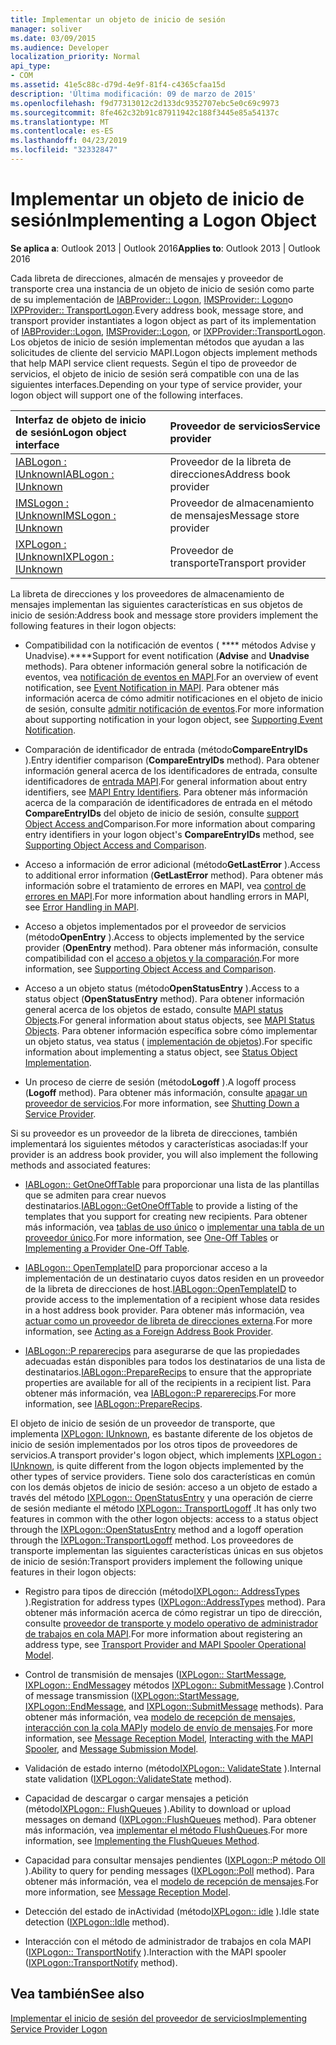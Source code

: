 ```yaml
---
title: Implementar un objeto de inicio de sesión
manager: soliver
ms.date: 03/09/2015
ms.audience: Developer
localization_priority: Normal
api_type:
- COM
ms.assetid: 41e5c88c-d79d-4e9f-81f4-c4365cfaa15d
description: 'Última modificación: 09 de marzo de 2015'
ms.openlocfilehash: f9d77313012c2d133dc9352707ebc5e0c69c9973
ms.sourcegitcommit: 8fe462c32b91c87911942c188f3445e85a54137c
ms.translationtype: MT
ms.contentlocale: es-ES
ms.lasthandoff: 04/23/2019
ms.locfileid: "32332847"
---
```

# <a name="implementing-a-logon-object"></a><span data-ttu-id="f80a7-103">Implementar un objeto de inicio de sesión</span><span class="sxs-lookup"><span data-stu-id="f80a7-103">Implementing a Logon Object</span></span>

  
  
<span data-ttu-id="f80a7-104">**Se aplica a**: Outlook 2013 | Outlook 2016</span><span class="sxs-lookup"><span data-stu-id="f80a7-104">**Applies to**: Outlook 2013 | Outlook 2016</span></span> 
  
<span data-ttu-id="f80a7-105">Cada libreta de direcciones, almacén de mensajes y proveedor de transporte crea una instancia de un objeto de inicio de sesión como parte de su implementación de [IABProvider:: Logon](iabprovider-logon.md), [IMSProvider:: Logon](imsprovider-logon.md)o [IXPProvider:: TransportLogon](ixpprovider-transportlogon.md).</span><span class="sxs-lookup"><span data-stu-id="f80a7-105">Every address book, message store, and transport provider instantiates a logon object as part of its implementation of [IABProvider::Logon](iabprovider-logon.md), [IMSProvider::Logon](imsprovider-logon.md), or [IXPProvider::TransportLogon](ixpprovider-transportlogon.md).</span></span> <span data-ttu-id="f80a7-106">Los objetos de inicio de sesión implementan métodos que ayudan a las solicitudes de cliente del servicio MAPI.</span><span class="sxs-lookup"><span data-stu-id="f80a7-106">Logon objects implement methods that help MAPI service client requests.</span></span> <span data-ttu-id="f80a7-107">Según el tipo de proveedor de servicios, el objeto de inicio de sesión será compatible con una de las siguientes interfaces.</span><span class="sxs-lookup"><span data-stu-id="f80a7-107">Depending on your type of service provider, your logon object will support one of the following interfaces.</span></span> 
  
|<span data-ttu-id="f80a7-108">**Interfaz de objeto de inicio de sesión**</span><span class="sxs-lookup"><span data-stu-id="f80a7-108">**Logon object interface**</span></span>|<span data-ttu-id="f80a7-109">**Proveedor de servicios**</span><span class="sxs-lookup"><span data-stu-id="f80a7-109">**Service provider**</span></span>|
|:-----|:-----|
|[<span data-ttu-id="f80a7-110">IABLogon : IUnknown</span><span class="sxs-lookup"><span data-stu-id="f80a7-110">IABLogon : IUnknown</span></span>](iablogoniunknown.md) <br/> |<span data-ttu-id="f80a7-111">Proveedor de la libreta de direcciones</span><span class="sxs-lookup"><span data-stu-id="f80a7-111">Address book provider</span></span>  <br/> |
|[<span data-ttu-id="f80a7-112">IMSLogon : IUnknown</span><span class="sxs-lookup"><span data-stu-id="f80a7-112">IMSLogon : IUnknown</span></span>](imslogoniunknown.md) <br/> |<span data-ttu-id="f80a7-113">Proveedor de almacenamiento de mensajes</span><span class="sxs-lookup"><span data-stu-id="f80a7-113">Message store provider</span></span>  <br/> |
|[<span data-ttu-id="f80a7-114">IXPLogon : IUnknown</span><span class="sxs-lookup"><span data-stu-id="f80a7-114">IXPLogon : IUnknown</span></span>](ixplogoniunknown.md) <br/> |<span data-ttu-id="f80a7-115">Proveedor de transporte</span><span class="sxs-lookup"><span data-stu-id="f80a7-115">Transport provider</span></span>  <br/> |
   
<span data-ttu-id="f80a7-116">La libreta de direcciones y los proveedores de almacenamiento de mensajes implementan las siguientes características en sus objetos de inicio de sesión:</span><span class="sxs-lookup"><span data-stu-id="f80a7-116">Address book and message store providers implement the following features in their logon objects:</span></span>
  
- <span data-ttu-id="f80a7-117">Compatibilidad con la notificación de eventos ( \*\*\*\* métodos Advise y Unadvise).\*\*\*\*</span><span class="sxs-lookup"><span data-stu-id="f80a7-117">Support for event notification (**Advise** and **Unadvise** methods).</span></span> <span data-ttu-id="f80a7-118">Para obtener información general sobre la notificación de eventos, vea [notificación de eventos en MAPI](event-notification-in-mapi.md).</span><span class="sxs-lookup"><span data-stu-id="f80a7-118">For an overview of event notification, see [Event Notification in MAPI](event-notification-in-mapi.md).</span></span> <span data-ttu-id="f80a7-119">Para obtener más información acerca de cómo admitir notificaciones en el objeto de inicio de sesión, consulte [admitir notificación de eventos](supporting-event-notification.md).</span><span class="sxs-lookup"><span data-stu-id="f80a7-119">For more information about supporting notification in your logon object, see [Supporting Event Notification](supporting-event-notification.md).</span></span> 
    
- <span data-ttu-id="f80a7-120">Comparación de identificador de entrada (método**CompareEntryIDs** ).</span><span class="sxs-lookup"><span data-stu-id="f80a7-120">Entry identifier comparison (**CompareEntryIDs** method).</span></span> <span data-ttu-id="f80a7-121">Para obtener información general acerca de los identificadores de entrada, consulte identificadores de [entrada MAPI](mapi-entry-identifiers.md).</span><span class="sxs-lookup"><span data-stu-id="f80a7-121">For general information about entry identifiers, see [MAPI Entry Identifiers](mapi-entry-identifiers.md).</span></span> <span data-ttu-id="f80a7-122">Para obtener más información acerca de la comparación de identificadores de entrada en el método **CompareEntryIDs** del objeto de inicio de sesión, consulte [support Object Access and](supporting-object-access-and-comparison.md)Comparison.</span><span class="sxs-lookup"><span data-stu-id="f80a7-122">For more information about comparing entry identifiers in your logon object's **CompareEntryIDs** method, see [Supporting Object Access and Comparison](supporting-object-access-and-comparison.md).</span></span>
    
- <span data-ttu-id="f80a7-123">Acceso a información de error adicional (método**GetLastError** ).</span><span class="sxs-lookup"><span data-stu-id="f80a7-123">Access to additional error information (**GetLastError** method).</span></span> <span data-ttu-id="f80a7-124">Para obtener más información sobre el tratamiento de errores en MAPI, vea [control de errores en MAPI](error-handling-in-mapi.md).</span><span class="sxs-lookup"><span data-stu-id="f80a7-124">For more information about handling errors in MAPI, see [Error Handling in MAPI](error-handling-in-mapi.md).</span></span> 
    
- <span data-ttu-id="f80a7-125">Acceso a objetos implementados por el proveedor de servicios (método**OpenEntry** ).</span><span class="sxs-lookup"><span data-stu-id="f80a7-125">Access to objects implemented by the service provider (**OpenEntry** method).</span></span> <span data-ttu-id="f80a7-126">Para obtener más información, consulte compatibilidad con el [acceso a objetos y la comparación](supporting-object-access-and-comparison.md).</span><span class="sxs-lookup"><span data-stu-id="f80a7-126">For more information, see [Supporting Object Access and Comparison](supporting-object-access-and-comparison.md).</span></span>
    
- <span data-ttu-id="f80a7-127">Acceso a un objeto status (método**OpenStatusEntry** ).</span><span class="sxs-lookup"><span data-stu-id="f80a7-127">Access to a status object (**OpenStatusEntry** method).</span></span> <span data-ttu-id="f80a7-128">Para obtener información general acerca de los objetos de estado, consulte [MAPI status Objects](mapi-status-objects.md).</span><span class="sxs-lookup"><span data-stu-id="f80a7-128">For general information about status objects, see [MAPI Status Objects](mapi-status-objects.md).</span></span> <span data-ttu-id="f80a7-129">Para obtener información específica sobre cómo implementar un objeto status, vea status ( [implementación de objetos](status-object-implementation.md)).</span><span class="sxs-lookup"><span data-stu-id="f80a7-129">For specific information about implementing a status object, see [Status Object Implementation](status-object-implementation.md).</span></span>
    
- <span data-ttu-id="f80a7-130">Un proceso de cierre de sesión (método**Logoff** ).</span><span class="sxs-lookup"><span data-stu-id="f80a7-130">A logoff process (**Logoff** method).</span></span> <span data-ttu-id="f80a7-131">Para obtener más información, consulte [apagar un proveedor de servicios](shutting-down-a-service-provider.md).</span><span class="sxs-lookup"><span data-stu-id="f80a7-131">For more information, see [Shutting Down a Service Provider](shutting-down-a-service-provider.md).</span></span>
    
<span data-ttu-id="f80a7-132">Si su proveedor es un proveedor de la libreta de direcciones, también implementará los siguientes métodos y características asociadas:</span><span class="sxs-lookup"><span data-stu-id="f80a7-132">If your provider is an address book provider, you will also implement the following methods and associated features:</span></span>
  
- <span data-ttu-id="f80a7-133">[IABLogon:: GetOneOffTable](iablogon-getoneofftable.md) para proporcionar una lista de las plantillas que se admiten para crear nuevos destinatarios.</span><span class="sxs-lookup"><span data-stu-id="f80a7-133">[IABLogon::GetOneOffTable](iablogon-getoneofftable.md) to provide a listing of the templates that you support for creating new recipients.</span></span> <span data-ttu-id="f80a7-134">Para obtener más información, vea [tablas de uso único](one-off-tables.md) o [implementar una tabla de un proveedor único](implementing-a-provider-one-off-table.md).</span><span class="sxs-lookup"><span data-stu-id="f80a7-134">For more information, see [One-Off Tables](one-off-tables.md) or [Implementing a Provider One-Off Table](implementing-a-provider-one-off-table.md).</span></span>
    
- <span data-ttu-id="f80a7-135">[IABLogon:: OpenTemplateID](iablogon-opentemplateid.md) para proporcionar acceso a la implementación de un destinatario cuyos datos residen en un proveedor de la libreta de direcciones de host.</span><span class="sxs-lookup"><span data-stu-id="f80a7-135">[IABLogon::OpenTemplateID](iablogon-opentemplateid.md) to provide access to the implementation of a recipient whose data resides in a host address book provider.</span></span> <span data-ttu-id="f80a7-136">Para obtener más información, vea [actuar como un proveedor de libreta de direcciones externa](acting-as-a-foreign-address-book-provider.md).</span><span class="sxs-lookup"><span data-stu-id="f80a7-136">For more information, see [Acting as a Foreign Address Book Provider](acting-as-a-foreign-address-book-provider.md).</span></span> 
    
- <span data-ttu-id="f80a7-137">[IABLogon::P reparerecips](iablogon-preparerecips.md) para asegurarse de que las propiedades adecuadas están disponibles para todos los destinatarios de una lista de destinatarios.</span><span class="sxs-lookup"><span data-stu-id="f80a7-137">[IABLogon::PrepareRecips](iablogon-preparerecips.md) to ensure that the appropriate properties are available for all of the recipients in a recipient list.</span></span> <span data-ttu-id="f80a7-138">Para obtener más información, vea [IABLogon::P reparerecips](iablogon-preparerecips.md).</span><span class="sxs-lookup"><span data-stu-id="f80a7-138">For more information, see [IABLogon::PrepareRecips](iablogon-preparerecips.md).</span></span> 
    
<span data-ttu-id="f80a7-139">El objeto de inicio de sesión de un proveedor de transporte, que implementa [IXPLogon: IUnknown](ixplogoniunknown.md), es bastante diferente de los objetos de inicio de sesión implementados por los otros tipos de proveedores de servicios.</span><span class="sxs-lookup"><span data-stu-id="f80a7-139">A transport provider's logon object, which implements [IXPLogon : IUnknown](ixplogoniunknown.md), is quite different from the logon objects implemented by the other types of service providers.</span></span> <span data-ttu-id="f80a7-140">Tiene solo dos características en común con los demás objetos de inicio de sesión: acceso a un objeto de estado a través del método [IXPLogon:: OpenStatusEntry](ixplogon-openstatusentry.md) y una operación de cierre de sesión mediante el método [IXPLogon:: TransportLogoff](ixplogon-transportlogoff.md) .</span><span class="sxs-lookup"><span data-stu-id="f80a7-140">It has only two features in common with the other logon objects: access to a status object through the [IXPLogon::OpenStatusEntry](ixplogon-openstatusentry.md) method and a logoff operation through the [IXPLogon::TransportLogoff](ixplogon-transportlogoff.md) method.</span></span> <span data-ttu-id="f80a7-141">Los proveedores de transporte implementan las siguientes características únicas en sus objetos de inicio de sesión:</span><span class="sxs-lookup"><span data-stu-id="f80a7-141">Transport providers implement the following unique features in their logon objects:</span></span> 
  
- <span data-ttu-id="f80a7-142">Registro para tipos de dirección (método[IXPLogon:: AddressTypes](ixplogon-addresstypes.md) ).</span><span class="sxs-lookup"><span data-stu-id="f80a7-142">Registration for address types ([IXPLogon::AddressTypes](ixplogon-addresstypes.md) method).</span></span> <span data-ttu-id="f80a7-143">Para obtener más información acerca de cómo registrar un tipo de dirección, consulte [proveedor de transporte y modelo operativo de administrador de trabajos en cola MAPI](transport-provider-and-mapi-spooler-operational-model.md).</span><span class="sxs-lookup"><span data-stu-id="f80a7-143">For more information about registering an address type, see [Transport Provider and MAPI Spooler Operational Model](transport-provider-and-mapi-spooler-operational-model.md).</span></span>
    
- <span data-ttu-id="f80a7-144">Control de transmisión de mensajes ([IXPLogon:: StartMessage](ixplogon-startmessage.md), [IXPLogon:: EndMessage](ixplogon-endmessage.md)y métodos [IXPLogon:: SubmitMessage](ixplogon-submitmessage.md) ).</span><span class="sxs-lookup"><span data-stu-id="f80a7-144">Control of message transmission ([IXPLogon::StartMessage](ixplogon-startmessage.md), [IXPLogon::EndMessage](ixplogon-endmessage.md), and [IXPLogon::SubmitMessage](ixplogon-submitmessage.md) methods).</span></span> <span data-ttu-id="f80a7-145">Para obtener más información, vea [modelo de recepción de mensajes](message-reception-model.md), [interacción con la cola MAPI](interacting-with-the-mapi-spooler.md)y [modelo de envío de mensajes](message-submission-model.md).</span><span class="sxs-lookup"><span data-stu-id="f80a7-145">For more information, see [Message Reception Model](message-reception-model.md), [Interacting with the MAPI Spooler](interacting-with-the-mapi-spooler.md), and [Message Submission Model](message-submission-model.md).</span></span>
    
- <span data-ttu-id="f80a7-146">Validación de estado interno (método[IXPLogon:: ValidateState](ixplogon-validatestate.md) ).</span><span class="sxs-lookup"><span data-stu-id="f80a7-146">Internal state validation ([IXPLogon::ValidateState](ixplogon-validatestate.md) method).</span></span> 
    
- <span data-ttu-id="f80a7-147">Capacidad de descargar o cargar mensajes a petición (método[IXPLogon:: FlushQueues](ixplogon-flushqueues.md) ).</span><span class="sxs-lookup"><span data-stu-id="f80a7-147">Ability to download or upload messages on demand ([IXPLogon::FlushQueues](ixplogon-flushqueues.md) method).</span></span> <span data-ttu-id="f80a7-148">Para obtener más información, vea [implementar el método FlushQueues](implementing-the-flushqueues-method.md).</span><span class="sxs-lookup"><span data-stu-id="f80a7-148">For more information, see [Implementing the FlushQueues Method](implementing-the-flushqueues-method.md).</span></span>
    
- <span data-ttu-id="f80a7-149">Capacidad para consultar mensajes pendientes ([IXPLogon::P método Oll](ixplogon-poll.md) ).</span><span class="sxs-lookup"><span data-stu-id="f80a7-149">Ability to query for pending messages ([IXPLogon::Poll](ixplogon-poll.md) method).</span></span> <span data-ttu-id="f80a7-150">Para obtener más información, vea el [modelo de recepción de mensajes](message-reception-model.md).</span><span class="sxs-lookup"><span data-stu-id="f80a7-150">For more information, see [Message Reception Model](message-reception-model.md).</span></span>
    
- <span data-ttu-id="f80a7-151">Detección del estado de inActividad (método[IXPLogon:: idle](ixplogon-idle.md) ).</span><span class="sxs-lookup"><span data-stu-id="f80a7-151">Idle state detection ([IXPLogon::Idle](ixplogon-idle.md) method).</span></span> 
    
- <span data-ttu-id="f80a7-152">Interacción con el método de administrador de trabajos en cola MAPI ([IXPLogon:: TransportNotify](ixplogon-transportnotify.md) ).</span><span class="sxs-lookup"><span data-stu-id="f80a7-152">Interaction with the MAPI spooler ([IXPLogon::TransportNotify](ixplogon-transportnotify.md) method).</span></span> 
    
## <a name="see-also"></a><span data-ttu-id="f80a7-153">Vea también</span><span class="sxs-lookup"><span data-stu-id="f80a7-153">See also</span></span>



[<span data-ttu-id="f80a7-154">Implementar el inicio de sesión del proveedor de servicios</span><span class="sxs-lookup"><span data-stu-id="f80a7-154">Implementing Service Provider Logon</span></span>](implementing-service-provider-logon.md)

